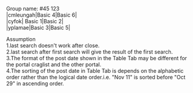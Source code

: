 Group name: #45 123<br />
|cmleungah|Basic 4|Basic 6|<br />
|cyfok| Basic 1|Basic 2|<br />
|yplamae|Basic 3|Basic 5|<br />

Assumption<br />
1.last search doesn't work after close.<br />
2.last search after first search will give the result of the first search.<br />
3.The format of the post date shown in the Table Tab may be different for the portal craglist and the other portal.<br />
4.The sorting of the post date in Table Tab is depends on the alphabetic order rather than the logical date order.i.e. "Nov 11" is sorted before "Oct 29" in ascending order.

